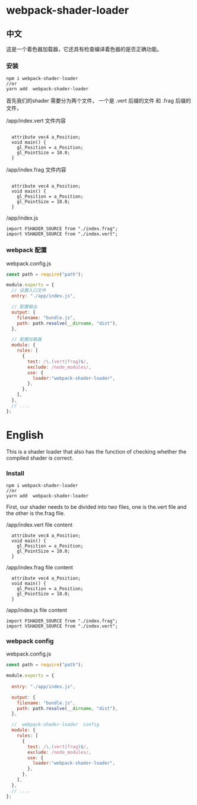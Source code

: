 # webpack-shader-loader

## 中文

这是一个着色器加载器，它还具有检查编译着色器的是否正确功能。

### 安装 

```
npm i webpack-shader-loader
//or
yarn add  webpack-shader-loader
```







首先我们的shader 需要分为两个文件， 一个是 .vert 后缀的文件 和  .frag 后缀的文件，

/app/index.vert 文件内容

```

  attribute vec4 a_Position;
  void main() {
    gl_Position = a_Position;
    gl_PointSize = 10.0; 
  } 

```



  /app/index.frag 文件内容

```

  attribute vec4 a_Position;
  void main() {
    gl_Position = a_Position;
    gl_PointSize = 10.0; 
  } 

```





/app/index.js

```
import FSHADER_SOURCE from "./index.frag";
import VSHADER_SOURCE from "./index.vert";

```





 

### webpack 配置

 webpack.config.js

```javascript
const path = require("path");

module.exports = {
  // 设置入口文件
  entry: "./app/index.js",

  // 配置输出
  output: {
    filename: "bundle.js",
    path: path.resolve(__dirname, "dist"),
  },

  // 配置加载器
  module: {
    rules: [
      {
        test: /\.(vert|frag)$/,
        exclude: /node_modules/,
        use: {
          loader:"webpack-shader-loader",
        },
      },
    ],
  },
  // ....
};

```

 

# English

This is a shader loader that also has the function of checking whether the compiled shader is correct.

### Install 

```
npm i webpack-shader-loader
//or
yarn add  webpack-shader-loader
```







First, our shader needs to be divided into two files, one is the.vert file and the other is the.frag file.

/app/index.vert  file content

```
  attribute vec4 a_Position;
  void main() {
    gl_Position = a_Position;
    gl_PointSize = 10.0; 
  } 

```



  /app/index.frag  file content

```
  attribute vec4 a_Position;
  void main() {
    gl_Position = a_Position;
    gl_PointSize = 10.0; 
  } 

```





/app/index.js file content

```
import FSHADER_SOURCE from "./index.frag";
import VSHADER_SOURCE from "./index.vert";

```





 

### webpack config

 webpack.config.js

```javascript
const path = require("path");

module.exports = {
  
  entry: "./app/index.js",

  output: {
    filename: "bundle.js",
    path: path.resolve(__dirname, "dist"),
  },

  //  webpack-shader-loader  config
  module: {
    rules: [
      {
        test: /\.(vert|frag)$/,
        exclude: /node_modules/,
        use: {
          loader:"webpack-shader-loader",
        },
      },
    ],
  },
  // ....
};

```

